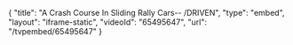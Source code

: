 {
    "title": "A Crash Course In Sliding Rally Cars-- \/DRIVEN",
    "type": "embed",
    "layout": "iframe-static",
    "videoId": "65495647",
    "url": "\/tvpembed\/65495647"
}